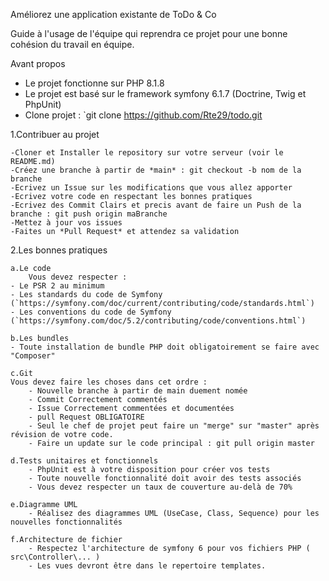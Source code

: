 Améliorez une application existante de ToDo & Co


Guide à l'usage de l'équipe qui reprendra ce projet pour une bonne cohésion du travail en équipe.

Avant propos
- Le projet fonctionne sur PHP 8.1.8
- Le projet est basé sur le framework symfony 6.1.7 (Doctrine, Twig et PhpUnit)
- Clone projet : `git clone https://github.com/Rte29/todo.git

1.Contribuer au projet

	-Cloner et Installer le repository sur votre serveur (voir le README.md)
	-Créez une branche à partir de *main* : git checkout -b nom de la branche
	-Ecrivez un Issue sur les modifications que vous allez apporter
	-Ecrivez votre code en respectant les bonnes pratiques
	-Ecrivez des Commit Clairs et precis avant de faire un Push de la branche : git push origin maBranche
	-Mettez à jour vos issues
	-Faites un *Pull Request* et attendez sa validation

2.Les bonnes pratiques 

	a.Le code
    	Vous devez respecter :
	- Le PSR 2 au minimum
	- Les standards du code de Symfony 
	(`https://symfony.com/doc/current/contributing/code/standards.html`)
	- Les conventions du code de Symfony (`https://symfony.com/doc/5.2/contributing/code/conventions.html`)

	b.Les bundles
	- Toute installation de bundle PHP doit obligatoirement se faire avec "Composer"

	c.Git
	Vous devez faire les choses dans cet ordre : 
    	- Nouvelle branche à partir de main duement nomée
    	- Commit Correctement commentés
    	- Issue Correctement commentées et documentées
    	- pull Request OBLIGATOIRE
    	- Seul le chef de projet peut faire un "merge" sur "master" après révision de votre code.
    	- Faire un update sur le code principal : git pull origin master

	d.Tests unitaires et fonctionnels
    	- PhpUnit est à votre disposition pour créer vos tests
    	- Toute nouvelle fonctionnalité doit avoir des tests associés
    	- Vous devez respecter un taux de couverture au-delà de 70%

	e.Diagramme UML
    	- Réalisez des diagrammes UML (UseCase, Class, Sequence) pour les nouvelles fonctionnalités

	f.Architecture de fichier
    	- Respectez l'architecture de symfony 6 pour vos fichiers PHP ( src\Controller\... )
    	- Les vues devront être dans le repertoire templates.


